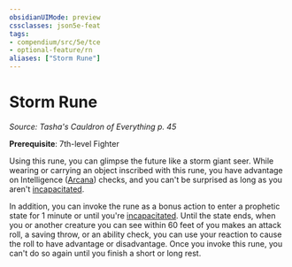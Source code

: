 ```yaml
---
obsidianUIMode: preview
cssclasses: json5e-feat
tags:
- compendium/src/5e/tce
- optional-feature/rn
aliases: ["Storm Rune"]
---
```

# Storm Rune
*Source: Tasha's Cauldron of Everything p. 45*  

**Prerequisite**: 7th-level Fighter

Using this rune, you can glimpse the future like a storm giant seer. While wearing or carrying an object inscribed with this rune, you have advantage on Intelligence ([Arcana](/compendium/rules/skills.md#Arcana)) checks, and you can't be surprised as long as you aren't [incapacitated](2.%20GM%20Tools/Misc%20DND%20Handbook/compendium/rules/conditions.md#incapacitated).

In addition, you can invoke the rune as a bonus action to enter a prophetic state for 1 minute or until you're [incapacitated](2.%20GM%20Tools/Misc%20DND%20Handbook/compendium/rules/conditions.md#incapacitated). Until the state ends, when you or another creature you can see within 60 feet of you makes an attack roll, a saving throw, or an ability check, you can use your reaction to cause the roll to have advantage or disadvantage. Once you invoke this rune, you can't do so again until you finish a short or long rest.